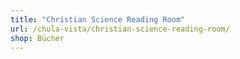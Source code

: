 ```yaml
---
title: "Christian Science Reading Room"
url: /chula-vista/christian-science-reading-room/
shop: Bücher
---
```

